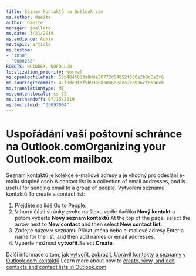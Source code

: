 ```yaml
---
title: Seznam kontaktů na Outlook.com
ms.author: daeite
author: daeite
manager: joallard
ms.date: 3/21/2019
ms.audience: Admin
ms.topic: article
ms.custom:
- "1850"
- "9000258"
ROBOTS: NOINDEX, NOFOLLOW
localization_priority: Normal
ms.openlocfilehash: 59b4845833a8d4a50772d54852f500e2b8c8e2f6
ms.sourcegitcommit: 42f0dc9fdf5b93a68b048e8aee2eb9b6cf66a6eb
ms.translationtype: MT
ms.contentlocale: cs-CZ
ms.lasthandoff: 07/15/2019
ms.locfileid: "35697004"
---
```

# <a name="organizing-your-outlookcom-mailbox"></a><span data-ttu-id="452ff-102">Uspořádání vaší poštovní schránce na Outlook.com</span><span class="sxs-lookup"><span data-stu-id="452ff-102">Organizing your Outlook.com mailbox</span></span>

<span data-ttu-id="452ff-103">Seznam kontaktů je kolekce e-mailové adresy a je vhodný pro odeslání e-mailu skupině osob.</span><span class="sxs-lookup"><span data-stu-id="452ff-103">A contact list is a collection of email addresses, and is useful for sending email to a group of people.</span></span> <span data-ttu-id="452ff-104">Vytvoření seznamu kontaktů:</span><span class="sxs-lookup"><span data-stu-id="452ff-104">To create a contact list:</span></span>

1. <span data-ttu-id="452ff-105">Přejděte na [lidé](https://outlook.live.com/people/).</span><span class="sxs-lookup"><span data-stu-id="452ff-105">Go to [People](https://outlook.live.com/people/).</span></span>
1. <span data-ttu-id="452ff-106">V horní části stránky zvolte na šipku vedle tlačítka **Nový kontakt** a potom vyberte **Nový seznam kontaktů**.</span><span class="sxs-lookup"><span data-stu-id="452ff-106">At the top of the page, select the arrow next to **New contact** and then select **New contact list**.</span></span>
1. <span data-ttu-id="452ff-107">Zadejte název v seznamu Přidat jména nebo e-mailové adresy.</span><span class="sxs-lookup"><span data-stu-id="452ff-107">Enter a name for the list, and then add names or email addresses.</span></span>
1. <span data-ttu-id="452ff-108">Vyberte možnost **vytvořit**.</span><span class="sxs-lookup"><span data-stu-id="452ff-108">Select **Create**.</span></span>

<span data-ttu-id="452ff-109">Další informace o tom, jak [vytvořit, zobrazit, Upravit kontakty a seznamy v Outlook.com kontaktů](https://support.office.com/article/5b909158-036e-4820-92f7-2a27f57b9f01?wt.mc_id=Office_Outlook_com_Alchemy).</span><span class="sxs-lookup"><span data-stu-id="452ff-109">Learn more about how to [create, view, and edit contacts and contact lists in Outlook.com](https://support.office.com/article/5b909158-036e-4820-92f7-2a27f57b9f01?wt.mc_id=Office_Outlook_com_Alchemy).</span></span>